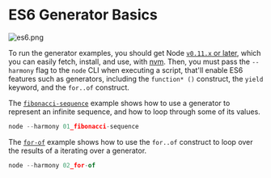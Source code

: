# ES6 Generator Basics

![es6.png][5]

To run the generator examples, you should get Node [`v0.11.x` or later][4], which you can easily fetch, install, and use, with [nvm][1]. Then, you must pass the `--harmony` flag to the `node` CLI when executing a script, that'll enable ES6 features such as generators, including the `function* ()` construct, the `yield` keyword, and the `for..of` construct.

The [`fibonacci-sequence`][2] example shows how to use a generator to represent an infinite sequence, and how to loop through some of its values.

```js
node --harmony 01_fibonacci-sequence
```

The [`for-of`][3] example shows how to use the `for..of` construct to loop over the results of a iterating over a generator.

```js
node --harmony 02_for-of
```

[1]: https://github.com/creationix/nvm
[2]: https://github.com/bevacqua/buildfirst/tree/master/ch06/12_generator-basics/01_fibonacci-sequence.js
[3]: https://github.com/bevacqua/buildfirst/tree/master/ch06/12_generator-basics/02_for-of.js
[4]: http://nodejs.org/dist
[5]: https://raw.github.com/bevacqua/buildfirst/master/images/es6.png
